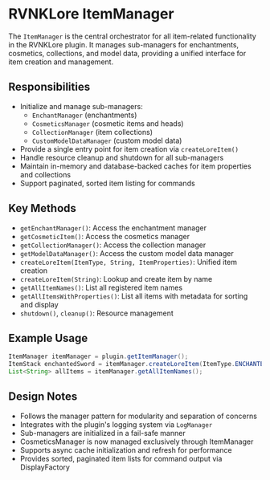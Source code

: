 # RVNKLore ItemManager

The `ItemManager` is the central orchestrator for all item-related functionality in the RVNKLore plugin. It manages sub-managers for enchantments, cosmetics, collections, and model data, providing a unified interface for item creation and management.

## Responsibilities
- Initialize and manage sub-managers:
  - `EnchantManager` (enchantments)
  - `CosmeticsManager` (cosmetic items and heads)
  - `CollectionManager` (item collections)
  - `CustomModelDataManager` (custom model data)
- Provide a single entry point for item creation via `createLoreItem()`
- Handle resource cleanup and shutdown for all sub-managers
- Maintain in-memory and database-backed caches for item properties and collections
- Support paginated, sorted item listing for commands

## Key Methods
- `getEnchantManager()`: Access the enchantment manager
- `getCosmeticItem()`: Access the cosmetics manager
- `getCollectionManager()`: Access the collection manager
- `getModelDataManager()`: Access the custom model data manager
- `createLoreItem(ItemType, String, ItemProperties)`: Unified item creation
- `createLoreItem(String)`: Lookup and create item by name
- `getAllItemNames()`: List all registered item names
- `getAllItemsWithProperties()`: List all items with metadata for sorting and display
- `shutdown()`, `cleanup()`: Resource management

## Example Usage
```java
ItemManager itemManager = plugin.getItemManager();
ItemStack enchantedSword = itemManager.createLoreItem(ItemType.ENCHANTED, "Frost Edge", properties);
List<String> allItems = itemManager.getAllItemNames();
```

## Design Notes
- Follows the manager pattern for modularity and separation of concerns
- Integrates with the plugin's logging system via `LogManager`
- Sub-managers are initialized in a fail-safe manner
- CosmeticsManager is now managed exclusively through ItemManager
- Supports async cache initialization and refresh for performance
- Provides sorted, paginated item lists for command output via DisplayFactory

